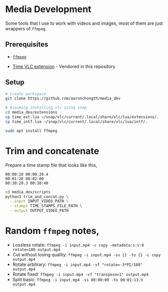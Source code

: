 # Media Development

Some tools that I use to work with videos and images, most of them are just wrappers of `ffmpeg`.

## Prerequisites

* [`ffmpeg`](https://www.ffmpeg.org/)

* [Time VLC extension](https://addons.videolan.org/p/1154032) - Vendored in this repository

## Setup

```bash
# Create workspace
git clone https://github.com/aaronchongth/media_dev

# Assuming installing vlc using snap
cd media_dev/extensions
cp time_ext.lua ~/snap/vlc/current/.local/share/vlc/lua/extensions/.
cp time_intf.lua ~/snap/vlc/current/.local/share/vlc/lua/intf/.

sudo apt install ffmpeg
```

# Trim and concatenate

Prepare a time stamp file that looks like this,

```
00:00:10 00:00:20.4
00:01:20 00:02:00
00:30:20.3 00:30:40
```

```bash
cd media_dev/scripts
python3 trim_and_concat.py \
  --input INPUT_VIDEO_PATH \
  --stamps TIME_STAMPS_FILE_PATH \
  --output OUTPUT_VIDEO_PATH
```

# Random `ffmpeg` notes,

* Lossless rotate: `ffmpeg -i input.mp4 -c copy -metadata:s:v:0 rotate=180 output.mp4`
* Cut without losing quality: `ffmpeg -i input.mp4 -ss {} -to {} -c copy output.mp4`
* Rotate arbitrary: `ffmpeg -i input.mp4 -vf "rotate=-3*PI/180" output.mp4`
* Rotate fixed: `ffmpeg -i input.mp4 -vf "transpose=1" output.mp4`
* Split basic: `ffmpeg -i input.mp4 -ss 00:00:00 -to 00:01:13.5 output.mp4`
